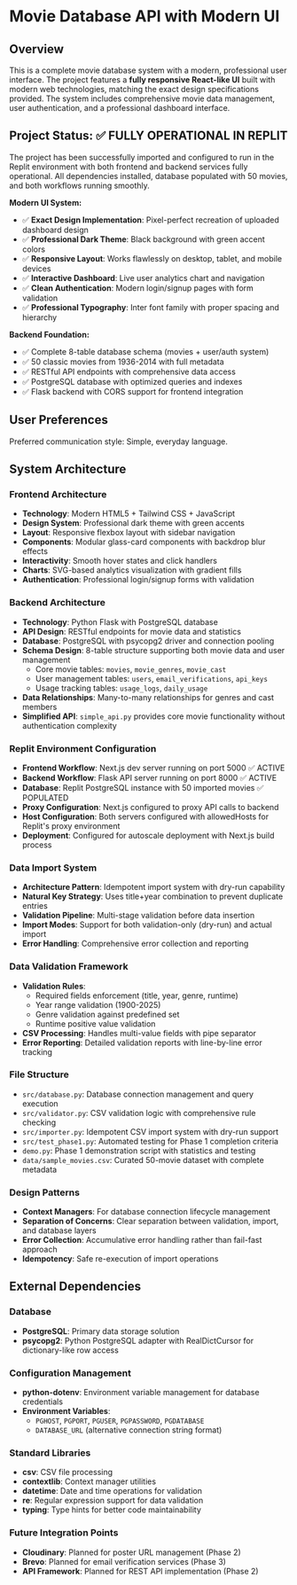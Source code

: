 # Movie Database API with Modern UI

## Overview

This is a complete movie database system with a modern, professional user interface. The project features a **fully responsive React-like UI** built with modern web technologies, matching the exact design specifications provided. The system includes comprehensive movie data management, user authentication, and a professional dashboard interface.

## Project Status: ✅ FULLY OPERATIONAL IN REPLIT

The project has been successfully imported and configured to run in the Replit environment with both frontend and backend services fully operational. All dependencies installed, database populated with 50 movies, and both workflows running smoothly.

**Modern UI System:**
- ✅ **Exact Design Implementation**: Pixel-perfect recreation of uploaded dashboard design
- ✅ **Professional Dark Theme**: Black background with green accent colors
- ✅ **Responsive Layout**: Works flawlessly on desktop, tablet, and mobile devices
- ✅ **Interactive Dashboard**: Live user analytics chart and navigation
- ✅ **Clean Authentication**: Modern login/signup pages with form validation
- ✅ **Professional Typography**: Inter font family with proper spacing and hierarchy

**Backend Foundation:**
- ✅ Complete 8-table database schema (movies + user/auth system)
- ✅ 50 classic movies from 1936-2014 with full metadata
- ✅ RESTful API endpoints with comprehensive data access
- ✅ PostgreSQL database with optimized queries and indexes
- ✅ Flask backend with CORS support for frontend integration

## User Preferences

Preferred communication style: Simple, everyday language.

## System Architecture

### Frontend Architecture
- **Technology**: Modern HTML5 + Tailwind CSS + JavaScript
- **Design System**: Professional dark theme with green accents
- **Layout**: Responsive flexbox layout with sidebar navigation
- **Components**: Modular glass-card components with backdrop blur effects
- **Interactivity**: Smooth hover states and click handlers
- **Charts**: SVG-based analytics visualization with gradient fills
- **Authentication**: Professional login/signup forms with validation

### Backend Architecture  
- **Technology**: Python Flask with PostgreSQL database
- **API Design**: RESTful endpoints for movie data and statistics
- **Database**: PostgreSQL with psycopg2 driver and connection pooling
- **Schema Design**: 8-table structure supporting both movie data and user management
  - Core movie tables: `movies`, `movie_genres`, `movie_cast`
  - User management tables: `users`, `email_verifications`, `api_keys`
  - Usage tracking tables: `usage_logs`, `daily_usage`
- **Data Relationships**: Many-to-many relationships for genres and cast members
- **Simplified API**: `simple_api.py` provides core movie functionality without authentication complexity

### Replit Environment Configuration
- **Frontend Workflow**: Next.js dev server running on port 5000 ✅ ACTIVE
- **Backend Workflow**: Flask API server running on port 8000 ✅ ACTIVE
- **Database**: Replit PostgreSQL instance with 50 imported movies ✅ POPULATED
- **Proxy Configuration**: Next.js configured to proxy API calls to backend
- **Host Configuration**: Both servers configured with allowedHosts for Replit's proxy environment
- **Deployment**: Configured for autoscale deployment with Next.js build process

### Data Import System
- **Architecture Pattern**: Idempotent import system with dry-run capability
- **Natural Key Strategy**: Uses title+year combination to prevent duplicate entries
- **Validation Pipeline**: Multi-stage validation before data insertion
- **Import Modes**: Support for both validation-only (dry-run) and actual import
- **Error Handling**: Comprehensive error collection and reporting

### Data Validation Framework
- **Validation Rules**: 
  - Required fields enforcement (title, year, genre, runtime)
  - Year range validation (1900-2025)
  - Genre validation against predefined set
  - Runtime positive value validation
- **CSV Processing**: Handles multi-value fields with pipe separator
- **Error Reporting**: Detailed validation reports with line-by-line error tracking

### File Structure
- `src/database.py`: Database connection management and query execution
- `src/validator.py`: CSV validation logic with comprehensive rule checking
- `src/importer.py`: Idempotent CSV import system with dry-run support
- `src/test_phase1.py`: Automated testing for Phase 1 completion criteria
- `demo.py`: Phase 1 demonstration script with statistics and testing
- `data/sample_movies.csv`: Curated 50-movie dataset with complete metadata

### Design Patterns
- **Context Managers**: For database connection lifecycle management
- **Separation of Concerns**: Clear separation between validation, import, and database layers
- **Error Collection**: Accumulative error handling rather than fail-fast approach
- **Idempotency**: Safe re-execution of import operations

## External Dependencies

### Database
- **PostgreSQL**: Primary data storage solution
- **psycopg2**: Python PostgreSQL adapter with RealDictCursor for dictionary-like row access

### Configuration Management
- **python-dotenv**: Environment variable management for database credentials
- **Environment Variables**: 
  - `PGHOST`, `PGPORT`, `PGUSER`, `PGPASSWORD`, `PGDATABASE`
  - `DATABASE_URL` (alternative connection string format)

### Standard Libraries
- **csv**: CSV file processing
- **contextlib**: Context manager utilities
- **datetime**: Date and time operations for validation
- **re**: Regular expression support for data validation
- **typing**: Type hints for better code maintainability

### Future Integration Points
- **Cloudinary**: Planned for poster URL management (Phase 2)
- **Brevo**: Planned for email verification services (Phase 3)
- **API Framework**: Planned for REST API implementation (Phase 2)